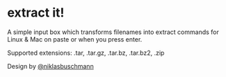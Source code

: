 # extract it!
A simple input box which transforms filenames into extract commands for Linux & Mac on paste or when you press enter.

Supported extensions: .tar, .tar.gz, .tar.bz, .tar.bz2, .zip

Design by [@niklasbuschmann](https://github.com/niklasbuschmann)
